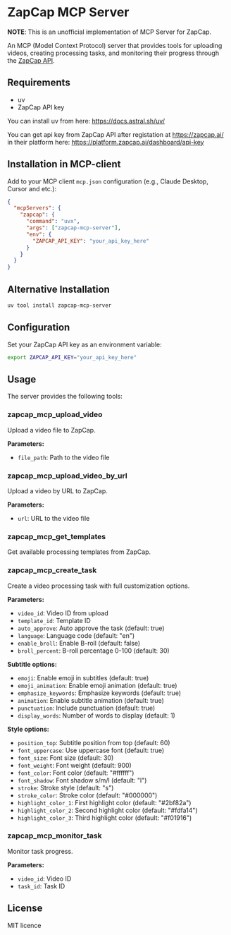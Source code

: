 # ZapCap MCP Server

**NOTE**: This is an unofficial implementation of MCP Server for ZapCap.

An MCP (Model Context Protocol) server that provides tools for uploading videos, creating processing tasks, and monitoring their progress through the [ZapCap API](https://zapcap.ai/).

## Requirements

- uv 
- ZapCap API key


You can install uv from here: https://docs.astral.sh/uv/

You can get api key from ZapCap API after registation at https://zapcap.ai/ in their platform here: https://platform.zapcap.ai/dashboard/api-key

## Installation in MCP-client

Add to your MCP client `mcp.json` configuration (e.g., Claude Desktop, Cursor and etc.):

```json
{
  "mcpServers": {
    "zapcap": {
      "command": "uvx",
      "args": ["zapcap-mcp-server"],
      "env": {
        "ZAPCAP_API_KEY": "your_api_key_here"
      }
    }
  }
}
```

## Alternative Installation

```bash
uv tool install zapcap-mcp-server
```

## Configuration

Set your ZapCap API key as an environment variable:

```bash
export ZAPCAP_API_KEY="your_api_key_here"
```

## Usage

The server provides the following tools:

### zapcap_mcp_upload_video
Upload a video file to ZapCap.

**Parameters:**
- `file_path`: Path to the video file

### zapcap_mcp_upload_video_by_url
Upload a video by URL to ZapCap.

**Parameters:**
- `url`: URL to the video file

### zapcap_mcp_get_templates
Get available processing templates from ZapCap.

### zapcap_mcp_create_task
Create a video processing task with full customization options.

**Parameters:**
- `video_id`: Video ID from upload
- `template_id`: Template ID
- `auto_approve`: Auto approve the task (default: true)
- `language`: Language code (default: "en")
- `enable_broll`: Enable B-roll (default: false)
- `broll_percent`: B-roll percentage 0-100 (default: 30)

**Subtitle options:**
- `emoji`: Enable emoji in subtitles (default: true)
- `emoji_animation`: Enable emoji animation (default: true)
- `emphasize_keywords`: Emphasize keywords (default: true)
- `animation`: Enable subtitle animation (default: true)
- `punctuation`: Include punctuation (default: true)
- `display_words`: Number of words to display (default: 1)

**Style options:**
- `position_top`: Subtitle position from top (default: 60)
- `font_uppercase`: Use uppercase font (default: true)
- `font_size`: Font size (default: 30)
- `font_weight`: Font weight (default: 900)
- `font_color`: Font color (default: "#ffffff")
- `font_shadow`: Font shadow s/m/l (default: "l")
- `stroke`: Stroke style (default: "s")
- `stroke_color`: Stroke color (default: "#000000")
- `highlight_color_1`: First highlight color (default: "#2bf82a")
- `highlight_color_2`: Second highlight color (default: "#fdfa14")
- `highlight_color_3`: Third highlight color (default: "#f01916")

### zapcap_mcp_monitor_task
Monitor task progress.

**Parameters:**
- `video_id`: Video ID
- `task_id`: Task ID

## License

MIT licence
